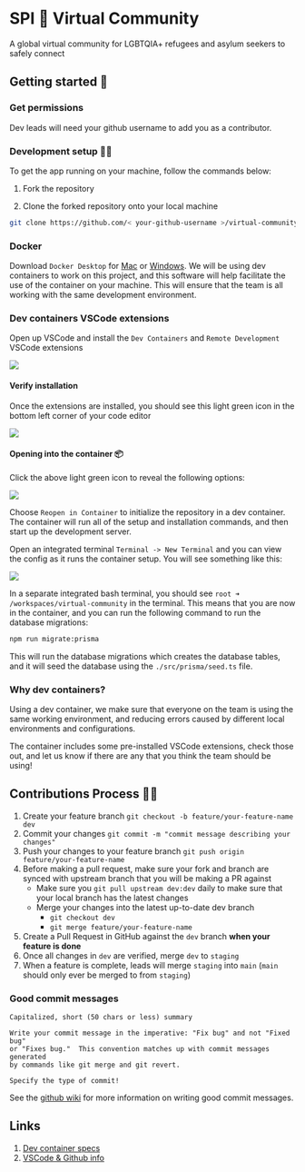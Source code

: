 # SPI 🌈 Virtual Community

A global virtual community for LGBTQIA+ refugees and asylum seekers to safely
connect

## Getting started 🚀

### Get permissions

Dev leads will need your github username to add you as a contributor.

### Development setup 🧑‍💻

To get the app running on your machine, follow the commands below:

1. Fork the repository

2. Clone the forked repository onto your local machine

```bash
git clone https://github.com/< your-github-username >/virtual-community
```

### Docker

Download `Docker Desktop` for
[Mac](https://docs.docker.com/desktop/install/mac-install/) or
[Windows](https://docs.docker.com/desktop/install/windows-install/). We will be
using dev containers to work on this project, and this software will help
facilitate the use of the container on your machine. This will ensure that the
team is all working with the same development environment.

### Dev containers VSCode extensions

Open up VSCode and install the `Dev Containers` and `Remote Development` VSCode
extensions

<img src="https://res.cloudinary.com/eleni/image/upload/v1680124298/dev-container-2_ctewiq.png">

#### Verify installation

Once the extensions are installed, you should see this light green icon in the
bottom left corner of your code editor

<img src="https://res.cloudinary.com/eleni/image/upload/v1680124126/dev-container-1_cefm7p.png">

#### Opening into the container 📦

Click the above light green icon to reveal the following options:

<img src="https://res.cloudinary.com/eleni/image/upload/v1680213092/Screenshot_2023-03-30_at_5.49.54_PM_ldtcux.png">

Choose `Reopen in Container` to initialize the repository in a dev container.
The container will run all of the setup and installation commands, and then
start up the development server.

Open an integrated terminal `Terminal -> New Terminal` and you can view the
config as it runs the container setup. You will see something like this:

<img src="https://res.cloudinary.com/eleni/image/upload/v1680124651/dev-container-4_blhzgz.png">

In a separate integrated bash terminal, you should see
`root ➜ /workspaces/virtual-community` in the terminal. This means that you are
now in the container, and you can run the following command to run the database
migrations:

```bash
npm run migrate:prisma
```

This will run the database migrations which creates the database tables, and it
will seed the database using the `./src/prisma/seed.ts` file.

### Why dev containers?

Using a dev container, we make sure that everyone on the team is using the same
working environment, and reducing errors caused by different local environments
and configurations.

The container includes some pre-installed VSCode extensions, check those out,
and let us know if there are any that you think the team should be using!

## Contributions Process 🤸‍♀️

1. Create your feature branch `git checkout -b feature/your-feature-name dev`
1. Commit your changes `git commit -m "commit message describing your changes"`
1. Push your changes to your feature branch
   `git push origin feature/your-feature-name`
1. Before making a pull request, make sure your fork and branch are synced with
   upstream branch that you will be making a PR against
   - Make sure you `git pull upstream dev:dev` daily to make sure that your
     local branch has the latest changes
   - Merge your changes into the latest up-to-date dev branch
     - `git checkout dev`
     - `git merge feature/your-feature-name`
1. Create a Pull Request in GitHub against the `dev` branch **when your feature
   is done**
1. Once all changes in `dev` are verified, merge `dev` to `staging`
1. When a feature is complete, leads will merge `staging` into `main` (`main`
   should only ever be merged to from `staging`)

### Good commit messages

```
Capitalized, short (50 chars or less) summary

Write your commit message in the imperative: "Fix bug" and not "Fixed bug"
or "Fixes bug."  This convention matches up with commit messages generated
by commands like git merge and git revert.

Specify the type of commit!
```

See the
[github wiki](https://github.com/safeplace-intl/virtual-community/wiki/Writing-good-commit-messages)
for more information on writing good commit messages.

## Links

1. [Dev container specs](https://containers.dev/)
2. [VSCode & Github info](https://code.visualstudio.com/docs/devcontainers/containers#_opening-a-terminal)

